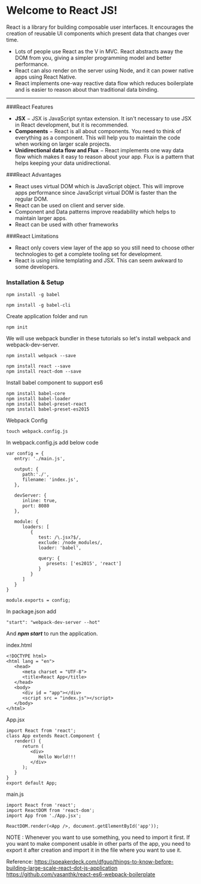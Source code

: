 Welcome to React JS!
===================


React is a library for building composable user interfaces. It encourages the creation of reusable UI components which present data that changes over time.

 - Lots of people use React as the V in MVC. React abstracts away the DOM from you, giving a simpler programming model and better performance. 
 - React can also render on the server using Node, and it can power native apps using React Native. 
 - React implements one-way reactive data flow which reduces boilerplate and is easier to reason about than traditional data binding.

----------


###React Features

- **JSX** − JSX is JavaScript syntax extension. It isn't necessary to use JSX in React development, but it is recommended.
- **Components** − React is all about components. You need to think of everything as a component. This will help you to maintain the code when working on larger scale projects.
- **Unidirectional data flow and Flux** − React implements one way data flow which makes it easy to reason about your app. Flux is a pattern that helps keeping your data unidirectional.

###React Advantages
- React uses virtual DOM which is JavaScript object. This will improve apps performance since JavaScript virtual DOM is faster than the regular DOM.
- React can be used on client and server side.
- Component and Data patterns improve readability which helps to maintain larger apps.
- React can be used with other frameworks

###React Limitations
- React only covers view layer of the app so you still need to choose other technologies to get a complete tooling set for development.
- React is using inline templating and JSX. This can seem awkward to some developers.

### Installation & Setup

```
npm install -g babel
```
```
npm install -g babel-cli
```
Create application folder and run
```
npm init
```
We will use webpack bundler in these tutorials so let's install webpack and webpack-dev-server.
```
npm install webpack --save
```
```
npm install react --save
npm install react-dom --save
```
Install babel component to support es6
```
npm install babel-core
npm install babel-loader
npm install babel-preset-react
npm install babel-preset-es2015
```
Webpack Config
```
touch webpack.config.js
```
In webpack.config.js add below code
```
var config = {
   entry: './main.js',
	
   output: {
      path:'./',
      filename: 'index.js',
   },
	
   devServer: {
      inline: true,
      port: 8080
   },
	
   module: {
      loaders: [
         {
            test: /\.jsx?$/,
            exclude: /node_modules/,
            loader: 'babel',
				
            query: {
               presets: ['es2015', 'react']
            }
         }
      ]
   }
}

module.exports = config;
```
In package.json add 
````
"start": "webpack-dev-server --hot"
````
And ***npm start*** to run the application.

index.html
```
<!DOCTYPE html>
<html lang = "en">
   <head>
      <meta charset = "UTF-8">
      <title>React App</title>
   </head>
   <body>
      <div id = "app"></div>
      <script src = "index.js"></script>
   </body>
</html>
```
App.jsx
```
import React from 'react';
class App extends React.Component {
   render() {
      return (
         <div>
            Hello World!!!
         </div>
      );
   }
}
export default App;
```
main.js
```
import React from 'react';
import ReactDOM from 'react-dom';
import App from './App.jsx';

ReactDOM.render(<App />, document.getElementById('app'));
```
NOTE : 
Whenever you want to use something, you need to import it first. If you want to make component usable in other parts of the app, you need to export it after creation and import it in the file where you want to use it.

Reference: 
https://speakerdeck.com/dfguo/things-to-know-before-building-large-scale-react-dot-js-application
https://github.com/vasanthk/react-es6-webpack-boilerplate
